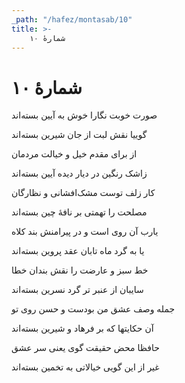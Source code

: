 ```yaml
---
_path: "/hafez/montasab/10"
title: >-
    شمارهٔ ۱۰
---
```

# شمارهٔ ۱۰

<div class="b" id="bn1"><div class="m1"><p>صورت خوبت نگارا خوش به آیین بسته‌اند</p></div>
<div class="m2"><p>گوییا نقش لبت از جان شیرین بسته‌اند</p></div></div>
<div class="b" id="bn2"><div class="m1"><p>از برای مقدم خیل و خیالت مردمان</p></div>
<div class="m2"><p>زاشک رنگین در دیار دیده آیین بسته‌اند</p></div></div>
<div class="b" id="bn3"><div class="m1"><p>کار زلف توست مشک‌افشانی و نظارگان</p></div>
<div class="m2"><p>مصلحت را تهمتی بر نافهٔ چین بسته‌اند</p></div></div>
<div class="b" id="bn4"><div class="m1"><p>یارب آن روی است و در پیرامنش بند کلاه</p></div>
<div class="m2"><p>یا به گرد ماه تابان عقد پروین بسته‌اند</p></div></div>
<div class="b" id="bn5"><div class="m1"><p>خط سبز و عارضت را نقش بندان خطا</p></div>
<div class="m2"><p>سایبان از عنبر تر گرد نسرین بسته‌اند</p></div></div>
<div class="b" id="bn6"><div class="m1"><p>جمله وصف عشق من بودست و حسن روی تو</p></div>
<div class="m2"><p>آن حکایتها که بر فرهاد و شیرین بسته‌اند</p></div></div>
<div class="b" id="bn7"><div class="m1"><p>حافظا محض حقیقت گوی یعنی سر عشق</p></div>
<div class="m2"><p>غیر از این گویی خیالاتی به تخمین بسته‌اند</p></div></div>
